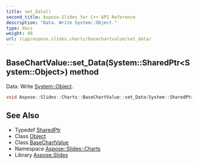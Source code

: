 ```yaml
---
title: set_Data()
second_title: Aspose.Slides for C++ API Reference
description: "Data. Write System::Object."
type: docs
weight: 40
url: /cpp/aspose.slides.charts/basechartvalue/set_data/
---
```

## BaseChartValue::set_Data(System::SharedPtr\<System::Object\>) method


Data. Write [System::Object](../../../system/object/).

```cpp
void Aspose::Slides::Charts::BaseChartValue::set_Data(System::SharedPtr<System::Object> value) override=0
```

## See Also

* Typedef [SharedPtr](../../system/sharedptr/)
* Class [Object](../../system/object/)
* Class [BaseChartValue](./)
* Namespace [Aspose::Slides::Charts](../)
* Library [Aspose.Slides](../../)